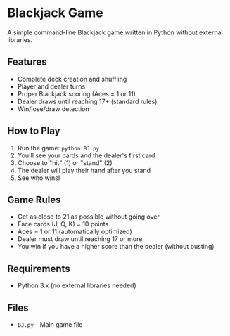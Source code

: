 # Blackjack Game

A simple command-line Blackjack game written in Python without external libraries.

## Features

- Complete deck creation and shuffling
- Player and dealer turns
- Proper Blackjack scoring (Aces = 1 or 11)
- Dealer draws until reaching 17+ (standard rules)
- Win/lose/draw detection

## How to Play

1. Run the game: `python BJ.py`
2. You'll see your cards and the dealer's first card
3. Choose to "hit" (1) or "stand" (2)
4. The dealer will play their hand after you stand
5. See who wins!

## Game Rules

- Get as close to 21 as possible without going over
- Face cards (J, Q, K) = 10 points
- Aces = 1 or 11 (automatically optimized)
- Dealer must draw until reaching 17 or more
- You win if you have a higher score than the dealer (without busting)

## Requirements

- Python 3.x (no external libraries needed)

## Files

- `BJ.py` - Main game file 